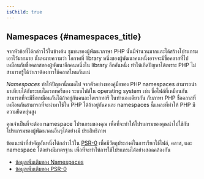 ```yaml
---
isChild: true
---
```


## Namespaces {#namespaces_title}

จากหัวข้อที่ได้กล่าวไว้ในข้างต้น ชุมชนของผู้พัฒนาภาษา PHP นั้นมีจำนวนมากและได้สร้างโปรแกรมเอาไว้่มากมาย นั้นหมายความว่า
โอกาศที่ library หนึ่งของผู้พัฒนาคนหนึ่งอาจจะมีชื่อคลาสที่ไปเหมือนกับชื่อคลาสของผู้พัฒนาอีกคนหนึ่งใน library อีกอันหนึ่ง
ทำให้เกิดปัญหาได้เพราะ PHP ไม่สามารถรู้ได้ว่าเราต้องการใช้คลาสไหนกันแน่

_Namespaces_ ทำให้ปัญหานี้หมดไป จากตัวอย่างของคู่มือของ PHP namespaces สามารถนำมาเทียบได้กับระบบไดเรกทอรีของ
ระบบไฟล์ใน operating system เช่น ชื่อไฟล์ที่เหมือนกันสามารถที่จะมีชื่อเหมือนกันได้ถ้าอยู่กันคนละไดเรกทอรี ในทำนองเดียวกัน
กับภาษา PHP ชื่อคลาสที่เหมือนกันสามารถที่จะนำมาใช้ใน PHP ได้ถ้าอยู่กันคนละ namespaces นี้แหละที่ทำให้ PHP มีความยืดหยุ่นสูง

คุณจำเป็นที่จะต้อง namespace โปรแกรมของคุณ เพื่อที่จะทำให้โปรแกรมของคุณนำไปใช้กับโปรแกรมของผู้พัฒนาคนอื่นๆได้อย่างมี
ประสิทธิภาพ

ข้อแนะนำที่สำคัญอันหนึ่งได้กล่าวไว้ใน [PSR-0][psr0] เพื่อมีวัตถุประสงค์ในการเรียกใช้ไฟล์, คลาส, และ namespace ได้อย่างมีมาตรฐาน
เพื่อที่จะทำให้การใช้โปรแกรมได้่อย่างสอดคล้องกัน

* [ข้อมูลเพิ่มเติมของ Namespaces][namespaces]
* [ข้อมูลเพิ่มเติมของ PSR-0][psr0]

[namespaces]: http://php.net/manual/en/language.namespaces.php
[psr0]: https://github.com/php-fig/fig-standards/blob/master/accepted/PSR-0.md
